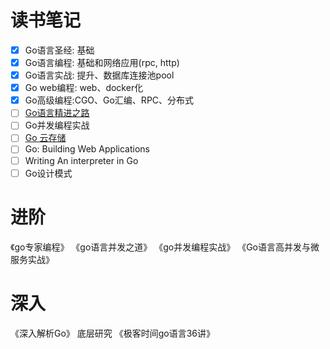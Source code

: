 # 读书笔记
- [x] Go语言圣经: 基础
- [x] Go语言编程: 基础和网络应用(rpc, http)
- [x] Go语言实战: 提升、数据库连接池pool
- [x] Go web编程: web、docker化
- [x] Go高级编程:CGO、Go汇编、RPC、分布式
- [ ] [Go语言精进之路](https://golang.coding3min.com/books-share/)
- [ ] Go并发编程实战
- [ ] [Go 云存储](https://www.qiyacloud.cn/)
- [ ] Go: Building Web Applications
- [ ] Writing An interpreter in Go
- [ ] Go设计模式

# 进阶
《go专家编程》
《go语言并发之道》
《go并发编程实战》
《Go语言高并发与微服务实战》

# 深入
《深入解析Go》 底层研究
《极客时间go语言36讲》